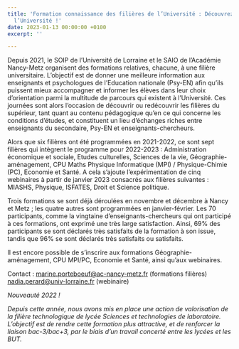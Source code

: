 ```yaml
---
title: 'Formation connaissance des filières de l’Université : Découvrez ou redécouvrez
  l’Université !'
date: 2023-01-13 00:00:00 +0100
excerpt: ''

---
```

Depuis 2021, le SOIP de l’Université de Lorraine et le SAIO de l’Académie Nancy-Metz organisent des formations relatives, chacune, à une filière universitaire. L’objectif est de donner une meilleure information aux enseignants et psychologues de l’Education nationale (Psy-EN) afin qu’ils puissent mieux accompagner et informer les élèves dans leur choix d’orientation parmi la multitude de parcours qui existent à l’Université. Ces journées sont alors l’occasion de découvrir ou redécouvrir les filières du supérieur, tant quant au contenu pédagogique qu’en ce qui concerne les conditions d’études, et constituent un lieu d’échanges riches entre enseignants du secondaire, Psy-EN et enseignants-chercheurs.

Alors que six filières ont été programmées en 2021-2022, ce sont sept filières qui intègrent le programme pour 2022-2023 : Administration économique et sociale, Etudes culturelles, Sciences de la vie, Géographie-aménagement, CPU Maths Physique Informatique (MPI) / Physique-Chimie (PC), Economie et Santé. A cela s’ajoute l’expérimentation de cinq webinaires à partir de janvier 2023 consacrés aux filières suivantes : MIASHS, Physique, ISFATES, Droit et Science politique.

Trois formations se sont déjà déroulées en novembre et décembre à Nancy et Metz ; les quatre autres sont programmées en janvier-février. Les 70 participants, comme la vingtaine d’enseignants-chercheurs qui ont participé à ces formations, ont exprimé une très large satisfaction. Ainsi, 69% des participants se sont déclarés très satisfaits de la formation à son issue, tandis que 96% se sont déclarés très satisfaits ou satisfaits.

Il est encore possible de s’inscrire aux formations Géographie-aménagement, CPU MPI/PC, Economie et Santé, ainsi qu’aux webinaires.

Contact : [marine.porteboeuf@ac-nancy-metz.fr](mailto:marine.porteboeuf@ac-nancy-metz.fr "mailto:marine.porteboeuf@ac-nancy-metz.fr") (formations filières)   
[nadia.perard@univ-lorraine.fr](mailto:nadia.perard@univ-lorraine.fr "mailto:nadia.perard@univ-lorraine.fr") (webinaire)

_Nouveauté 2022 !_

_Depuis cette année, nous avons mis en place une action de valorisation de la filière technologique de lycée Sciences et technologies de laboratoire. L’objectif est de rendre cette formation plus attractive, et de renforcer la liaison bac-3/bac+3, par le biais d’un travail concerté entre les lycées et les BUT._
